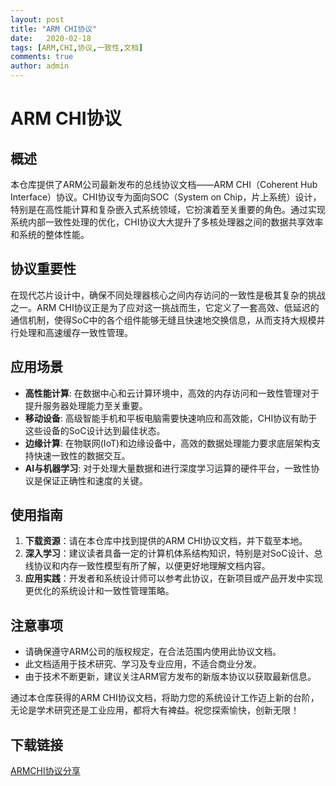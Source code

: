```yaml
---
layout: post
title: "ARM CHI协议"
date:   2020-02-18
tags: [ARM,CHI,协议,一致性,文档]
comments: true
author: admin
---
```

# ARM CHI协议

## 概述

本仓库提供了ARM公司最新发布的总线协议文档——ARM CHI（Coherent Hub Interface）协议。CHI协议专为面向SOC（System on Chip，片上系统）设计，特别是在高性能计算和复杂嵌入式系统领域，它扮演着至关重要的角色。通过实现系统内部一致性处理的优化，CHI协议大大提升了多核处理器之间的数据共享效率和系统的整体性能。

## 协议重要性

在现代芯片设计中，确保不同处理器核心之间内存访问的一致性是极其复杂的挑战之一。ARM CHI协议正是为了应对这一挑战而生，它定义了一套高效、低延迟的通信机制，使得SoC中的各个组件能够无缝且快速地交换信息，从而支持大规模并行处理和高速缓存一致性管理。

## 应用场景

- **高性能计算**: 在数据中心和云计算环境中，高效的内存访问和一致性管理对于提升服务器处理能力至关重要。
- **移动设备**: 高级智能手机和平板电脑需要快速响应和高效能，CHI协议有助于这些设备的SoC设计达到最佳状态。
- **边缘计算**: 在物联网(IoT)和边缘设备中，高效的数据处理能力要求底层架构支持快速一致性的数据交互。
- **AI与机器学习**: 对于处理大量数据和进行深度学习运算的硬件平台，一致性协议是保证正确性和速度的关键。

## 使用指南

1. **下载资源**：请在本仓库中找到提供的ARM CHI协议文档，并下载至本地。
2. **深入学习**：建议读者具备一定的计算机体系结构知识，特别是对SoC设计、总线协议和内存一致性模型有所了解，以便更好地理解文档内容。
3. **应用实践**：开发者和系统设计师可以参考此协议，在新项目或产品开发中实现更优化的系统设计和一致性管理策略。

## 注意事项

- 请确保遵守ARM公司的版权规定，在合法范围内使用此协议文档。
- 此文档适用于技术研究、学习及专业应用，不适合商业分发。
- 由于技术不断更新，建议关注ARM官方发布的新版本协议以获取最新信息。

通过本仓库获得的ARM CHI协议文档，将助力您的系统设计工作迈上新的台阶，无论是学术研究还是工业应用，都将大有裨益。祝您探索愉快，创新无限！

## 下载链接

[ARMCHI协议分享](https://pan.quark.cn/s/6252f02279c8)